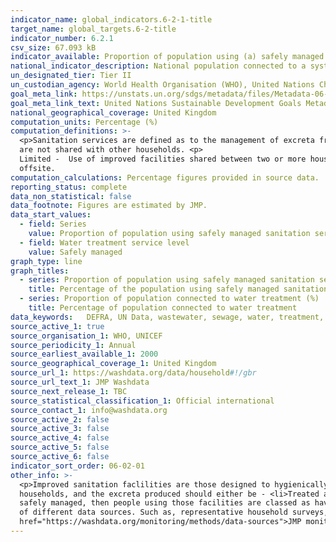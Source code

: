 ```yaml
---
indicator_name: global_indicators.6-2-1-title
target_name: global_targets.6-2-title
indicator_number: 6.2.1
csv_size: 67.093 kB
indicator_available: Proportion of population using (a) safely managed sanitation services
national_indicator_description: National population connected to a systems of conduits which collects and conducts urban wastewater. Collecting systems are often operated by public authorities or semi-public associations.
un_designated_tier: Tier II
un_custodian_agency: World Health Organisation (WHO), United Nations Children's Fund (UNICEFF)
goal_meta_link: https://unstats.un.org/sdgs/metadata/files/Metadata-06-02-01.pdf
goal_meta_link_text: United Nations Sustainable Development Goals Metadata (PDF 271 KB)
national_geographical_coverage: United Kingdom 
computation_units: Percentage (%)
computation_definitions: >-
  <p>Sanitation services are defined as to the management of excreta from the facilities used by individuals, through emptying and transport of excreta for treatment and eventual discharge or reuse.​​​​​​<p> The data uses 3 levels of treatment. <p>Basic  -  Use of improved facilities which
  are not shared with other households. <p>
  Limited -  Use of improved facilities shared between two or more households. <p>Safely managaed -Use of improved facilities that are not shared with other households and where excreta are safely disposed of in situ or removed and treated
  offsite.
computation_calculations: Percentage figures provided in source data.
reporting_status: complete
data_non_statistical: false
data_footnote: Figures are estimated by JMP.
data_start_values:
  - field: Series
    value: Proportion of population using safely managed sanitation services (%)
  - field: Water treatment service level
    value: Safely managed
graph_type: line
graph_titles:
  - series: Proportion of population using safely managed sanitation services (%)
    title: Percentage of the population using safely managed sanitation services
  - series: Proportion of population connected to water treatment (%)
    title: Percentage of population connected to water treatment
data_keywords:   DEFRA, UN Data, wastewater, sewage, water, treatment, environment
source_active_1: true
source_organisation_1: WHO, UNICEF
source_periodicity_1: Annual
source_earliest_available_1: 2000
source_geographical_coverage_1: United Kingdom 
source_url_1: https://washdata.org/data/household#!/gbr
source_url_text_1: JMP Washdata
source_next_release_1: TBC
source_statistical_classification_1: Official international
source_contact_1: info@washdata.org
source_active_2: false
source_active_3: false
source_active_4: false
source_active_5: false
source_active_6: false
indicator_sort_order: 06-02-01
other_info: >-
  <p>Improved sanitation faclilities are those designed to hygienically separate excreta from human contact.</p><p> There are 3 main ways to meet the criteria for having a safely managed sanitation service.People should use improved sanitation facilities which are not shared with other
  households, and the excreta produced should either be - <li>Treated and disposed in situ<li>Stored temporarily and then emptied and treated off-site<li>transported through a sewer with wastewater and then treated off-site</li><p>If excreta from improved sanitiation facilities are not
  safely managed, then people using those facilities are classed as having a basic sanitation service. People using improved facilities that are shared with other households are classified as having a basic sanitation service.<p>The data figures are estimated by JMP, drawing from a range
  of different data sources. Such as, representative household surveys, population and housing censuses, administrative data and service provider data. For further information on JMP data collection and methods for this indicator, please see <a
  href="https://washdata.org/monitoring/methods/data-sources">JMP monitoring</a>. At present, UK data does not account for homeless rough sleepers.</p> Data follows the UN specification for this indicator. This indicator has been identified in collaboration with topic experts.
---
```

